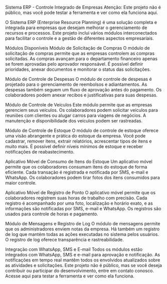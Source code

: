 Sistema ERP - Controle Integrado de Empresas
Atenção: Este projeto não é público, mas você pode testar a ferramenta e ver como ela funciona aqui.

O Sistema ERP (Enterprise Resource Planning) é uma solução completa e integrada para empresas que desejam melhorar o gerenciamento de recursos e processos. Este projeto inclui vários módulos interconectados para facilitar o controle e a gestão de diferentes aspectos empresariais.

Módulos Disponíveis
Módulo de Solicitação de Compras
O módulo de solicitação de compras permite que as empresas controlem as compras solicitadas.
As compras avançam para o departamento financeiro apenas se forem aprovadas pelo aprovador responsável.
É possível definir prioridades, anexar documentos e monitorar o status das solicitações.

Módulo de Controle de Despesas
O módulo de controle de despesas é projetado para o gerenciamento de reembolsos e adiantamentos.
As despesas também seguem um fluxo de aprovação antes do pagamento.
Os colaboradores podem anexar recibos e justificativas para suas despesas.

Módulo de Controle de Veículos
Este módulo permite que as empresas gerenciem seus veículos.
Os colaboradores podem solicitar veículos para reuniões com clientes ou alugar carros para viagens de negócios.
A manutenção e disponibilidade dos veículos podem ser rastreadas.

Módulo de Controle de Estoque
O módulo de controle de estoque oferece uma visão abrangente e prática do estoque da empresa.
Você pode cadastrar, remover itens, extrair relatórios, acrescentar tipos de itens e muito mais.
É possível definir níveis mínimos de estoque e receber notificações de reabastecimento.

Aplicativo Móvel de Consumo de Itens do Estoque
Um aplicativo móvel permite que os colaboradores consumam itens do estoque de forma eficiente.
Cada transação é registrada e notificada por SMS, e-mail e WhatsApp.
Os colaboradores podem tirar fotos dos itens consumidos para maior controle.

Aplicativo Móvel de Registro de Ponto
O aplicativo móvel permite que os colaboradores registrem suas horas de trabalho com precisão.
Cada registro é acompanhado por uma foto, localização e horário exato, e as informações são notificadas por SMS, e-mail e WhatsApp.
Os registros são usados para controle de horas e pagamento.

Módulo de Mensagens e Registro de Log
O módulo de mensagens permite que os administradores enviem notas da empresa.
Há também um registro de log que mantém todas as ações executadas no sistema pelos usuários.
O registro de log oferece transparência e rastreabilidade.

Integração com WhatsApp, SMS e E-mail
Todos os módulos estão integrados com WhatsApp, SMS e e-mail para aprovação e notificação.
As notificações em tempo real mantêm todos os envolvidos atualizados sobre as atividades e solicitações.
Este projeto não é público, mas se você deseja contribuir ou participar do desenvolvimento, entre em contato conosco. Acesse aqui para testar a ferramenta e ver como ela funciona.

